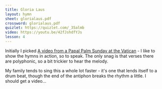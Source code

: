 ```yaml
---
title: Gloria Laus
layout: hymn
sheet: glorialaus.pdf
crossword: glorialaus.pdf
quizlet: https://quizlet.com/_35almb
video: https://youtu.be/42fJshdfYJs
lesson: 4
---
```


Initially I picked [A video from a Papal Palm Sunday at the Vatican](https://youtu.be/3jsKmfwkq_E) - I like to show the hymns in action, so to speak. The only snag is that verses there are polyphonic, so a bit trickier to hear the melody.

My family tends to sing this a whole lot faster - it's one that lends itself to a drum beat, though the end of the antiphon breaks the rhythm a little.  I should get a video...

